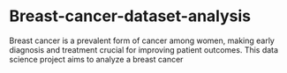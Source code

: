 # Breast-cancer-dataset-analysis  
Breast cancer is a prevalent form of cancer among women, making early diagnosis and treatment crucial for improving patient outcomes. This data science project aims to analyze a breast cancer

